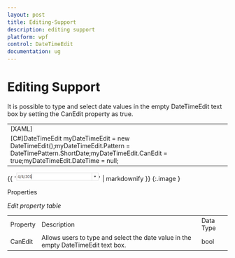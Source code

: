 ```yaml
---
layout: post
title: Editing-Support
description: editing support
platform: wpf
control: DateTimeEdit
documentation: ug
---
```


# Editing Support

It is possible to type and select date values in the empty DateTimeEdit text box by setting the CanEdit property as true.



<table>
<tr>
<td>
[XAML]<syncfusion:DateTimeEdit Name="myDateTimeEdit" Pattern="ShortDate" DateTime="null" CanEdit="True"></syncfusion:DateTimeEdit></td></tr>
<tr>
<td>
[C#]DateTimeEdit myDateTimeEdit = new DateTimeEdit();myDateTimeEdit.Pattern = DateTimePattern.ShortDate;myDateTimeEdit.CanEdit = true;myDateTimeEdit.DateTime = null;</td></tr>
</table>


{{ '![](Editing-Support_images/Editing-Support_img1.png)' | markdownify }}
{:.image }


Properties

_Edit property table_

<table>
<tr>
<td>
Property </td><td>
Description </td><td>
Data Type </td></tr>
<tr>
<td>
CanEdit</td><td>
Allows users to type and select the date value in the empty DateTimeEdit text box.</td><td>
bool</td></tr>
</table>


